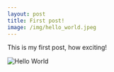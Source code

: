 ```yaml
---
layout: post
title: First post!
image: /img/hello_world.jpeg
---
```


This is my first post, how exciting!

![Hello World](/img/hello_world.jpeg)
